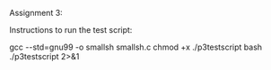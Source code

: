 
Assignment 3:

Instructions to run the test script:

gcc --std=gnu99 -o smallsh smallsh.c
chmod +x ./p3testscript
bash
./p3testscript 2>&1
